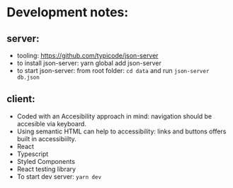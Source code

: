 # Development notes:

## server:
- tooling: https://github.com/typicode/json-server
- to install json-server: yarn global add json-server
- to start json-server: from root folder: `cd data` and run `json-server db.json`

## client:
- Coded with an Accesibility approach in mind: navigation should be accesible via keyboard.
- Using semantic HTML can help to accessibility: links and buttons offers built in accessibiilty.
- React
- Typescript
- Styled Components
- React testing library
- To start dev server: `yarn dev`
